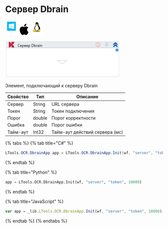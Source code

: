 # Сервер Dbrain

![](<../../../../.gitbook/assets/image (100) (1) (1) (1) (1) (1) (114).png>)

![](<../../../../.gitbook/assets/image (411).png>)

Элемент, подключающий к серверу Dbrain

| Свойство | Тип    | Описание                       |
| -------- | ------ | ------------------------------ |
| Сервер   | String | URL сервера                    |
| Токен    | String | Токен подключения              |
| Порог    | double | Порог корректности             |
| Ошибка   | double | Порог ошибки                   |
| Тайм-аут | Int32  | Тайм-аут действий сервера (мс) |

{% tabs %}
{% tab title="C#" %}
```csharp
LTools.OCR.DbrainApp app = LTools.OCR.DbrainApp.Init(wf, "server", "token", 10000);
```
{% endtab %}

{% tab title="Python" %}
```python
app = LTools.OCR.DbrainApp.Init(wf, "server", "token", 10000)
```
{% endtab %}

{% tab title="JavaScript" %}
```javascript
var app = _lib.LTools.OCR.DbrainApp.Init(wf, "server", "token", 10000);
```
{% endtab %}
{% endtabs %}
